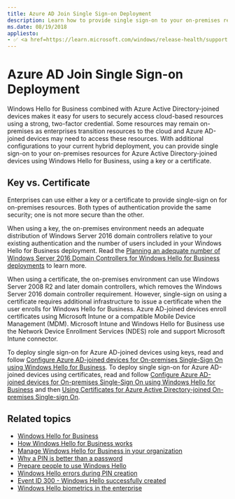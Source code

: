 ```yaml
---
title: Azure AD Join Single Sign-on Deployment
description: Learn how to provide single sign-on to your on-premises resources for Azure Active Directory-joined devices, using Windows Hello for Business.
ms.date: 08/19/2018
appliesto: 
- ✅ <a href=https://learn.microsoft.com/windows/release-health/supported-versions-windows-client target=_blank>Windows 10 and later</a>
---
```

# Azure AD Join Single Sign-on Deployment

Windows Hello for Business combined with Azure Active Directory-joined devices makes it easy for users to securely access cloud-based resources using a strong, two-factor credential.  Some resources may remain on-premises as enterprises transition resources to the cloud and Azure AD-joined devices may need to access these resources.  With additional configurations to your current hybrid deployment, you can provide single sign-on to your on-premises resources for Azure Active Directory-joined devices using Windows Hello for Business, using a key or a certificate.

## Key vs. Certificate

Enterprises can use either a key or a certificate to provide single-sign on for on-premises resources.  Both types of authentication provide the same security; one is not more secure than the other.  

When using a key, the on-premises environment needs an adequate distribution of Windows Server 2016 domain controllers relative to your existing authentication and the number of users included in your Windows Hello for Business deployment.  Read the [Planning an adequate number of Windows Server 2016 Domain Controllers for Windows Hello for Business deployments](hello-adequate-domain-controllers.md) to learn more.

When using a certificate, the on-premises environment can use Windows Server 2008 R2 and later domain controllers, which removes the Windows Server 2016 domain controller requirement.  However, single-sign on using a certificate requires additional infrastructure to issue a certificate when the user enrolls for Windows Hello for Business.  Azure AD-joined devices enroll certificates using Microsoft Intune or a compatible Mobile Device Management (MDM).  Microsoft Intune and Windows Hello for Business use the Network Device Enrollment Services (NDES) role and support Microsoft Intune connector.

To deploy single sign-on for Azure AD-joined devices using keys, read and follow [Configure Azure AD-joined devices for On-premises Single-Sign On using Windows Hello for Business](hello-hybrid-aadj-sso-base.md).
To deploy single sign-on for Azure AD-joined devices using certificates, read and follow [Configure Azure AD-joined devices for On-premises Single-Sign On using Windows Hello for Business](hello-hybrid-aadj-sso-base.md) and then [Using Certificates for Azure Active Directory-joined On-premises Single-sign On](hello-hybrid-aadj-sso-cert.md).

## Related topics

- [Windows Hello for Business](hello-identity-verification.md)
- [How Windows Hello for Business works](hello-how-it-works.md)
- [Manage Windows Hello for Business in your organization](hello-manage-in-organization.md)
- [Why a PIN is better than a password](hello-why-pin-is-better-than-password.md)
- [Prepare people to use Windows Hello](hello-prepare-people-to-use.md)
- [Windows Hello errors during PIN creation](hello-errors-during-pin-creation.md)
- [Event ID 300 - Windows Hello successfully created](hello-event-300.md)
- [Windows Hello biometrics in the enterprise](hello-biometrics-in-enterprise.md)


